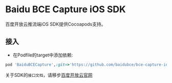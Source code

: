 # Baidu BCE Capture iOS SDK

百度开放云推流端iOS SDK提供Cocoapods支持。

## 接入

* 在Podfile的target中添加依赖:
```ruby
pod 'BaiduBCECapture',:git=>'https://github.com/baidubce/bce-capture-ios.git'
```

关于SDK的`接口文档`，请移步[百度开放云官网](https://cloud.baidu.com/doc/LSS/iOS-Capture-SDK.html)
